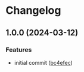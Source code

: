# Changelog

## 1.0.0 (2024-03-12)


### Features

* initial commit ([bc4efec](https://github.com/kleister/kleister-go/commit/bc4efec91d262fcad5bc78d501a111ebf7b1ca0c))
